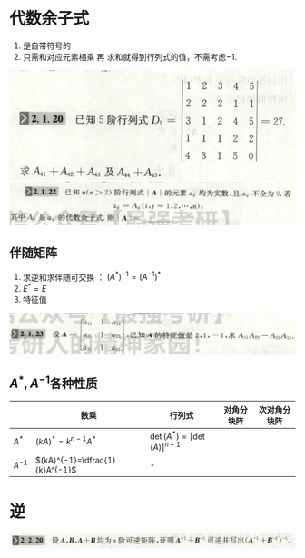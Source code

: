 # 代数余子式
1. 是自带符号的
2. 只需和对应元素相乘 再 求和就得到行列式的值，不需考虑$-1$.

![](image/2019-11-08-19-55-51.png)
![](image/2019-11-08-20-36-09.png)

## 伴随矩阵
1. 求逆和求伴随可交换 ： $(A^*)^{-1}=(A^{-1})^*$
2. $E^*=E$
3. 特征值


![](image/2019-11-08-21-20-47.png)

## $A^*,A^{-1}$各种性质
|          | 数乘                           | 行列式                                                  | 对角分块阵 | 次对角分块阵 |
| -------- | ------------------------------ | ------------------------------------------------------- | ---------- | ------------ |
| $A^*$    | $(kA)^*=k^{n-1}A^*$            | $\operatorname{det}(A^*)=[\operatorname{det}(A)]^{n-1}$ |
| $A^{-1}$ | $(kA)^{-1}=\dfrac{1}{k}A^{-1}$ | -                                                       |

# 逆
![](image/2019-11-08-23-05-03.png)